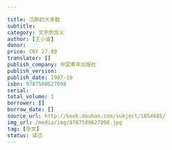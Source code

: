 ```yaml
---

title: 沉默的大多数
subtitle:
category: 文字的含义
author: [王小波]
donor: 
price: CNY 27.00
translator: []
publish_company: 中国青年出版社
publish_version: 
publish_date: 1997-10
isbn: 9787500627098
serial: 
total_volume: 1
borrower: []
borrow_date: []
source_url: http://book.douban.com/subject/1054685/
img_url: /media/img/9787500627098.jpg
tag: [杂文]
status: 读过
---
```

